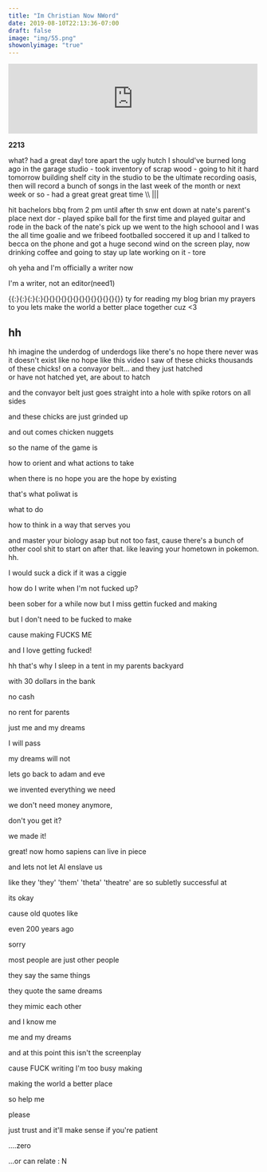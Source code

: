```yaml
---
title: "Im Christian Now NWord"
date: 2019-08-10T22:13:36-07:00
draft: false
image: "img/55.png"
showonlyimage: "true"
---
```


<iframe src="https://archive.org/embed/SiliconDarwinismV2" width="500" height="140" frameborder="0" webkitallowfullscreen="true" mozallowfullscreen="true" allowfullscreen></iframe>

**2213**


 what? had a great day! tore apart the ugly hutch I should've burned long ago in the garage studio - took inventory of scrap wood - going to hit it hard tomorrow building shelf city in the studio to be the ultimate recording oasis, then will record a bunch of songs in the last week of the month or next week or so - had a great great great time \\\ |||

  hit bachelors bbq from 2 pm until after th snw ent down at nate's parent's place next dor - played spike ball for the first time and played guitar and rode in the back of the nate's pick up we went to the high schoool and I was the all time goalie and we fribeed footballed soccered it up and I talked to becca on the phone and got a huge second wind on the screen play, now drinking coffee and going to stay up late working on it - tore

oh yeha and I'm officially a writer now

I'm a writer, not an editor(need1)

{{:}{:}{:}{:}{}{}{}{}{}{}{}{}{}{}{}{}{}}
ty for reading my blog brian my prayers to you lets make the world a better place together cuz <3


## hh


hh imagine the underdog of underdogs
like there's no hope
there never was
it doesn't exist
like no hope
like this video I saw of these chicks
thousands of these chicks! on a convayor belt...
and they just hatched  
or have not hatched yet,
are about to hatch

and the convayor belt just goes straight
into a hole with spike rotors on all sides

and these chicks are just grinded up

and out comes chicken nuggets

so the name of the game is

how to orient
and what actions to take

when there is no hope
you are the hope by existing

that's what poliwat is

what to do

how to think in a way that serves you

and master your biology asap but not too fast, cause there's a bunch of other cool shit to start on after that. like leaving your hometown in pokemon. hh.


I would suck a dick if it was a ciggie

how do I write when I'm not fucked up?

been sober for a while now but I miss gettin fucked and making

but I don't need to be fucked to make

cause making FUCKS ME

and I love getting fucked!

hh that's why I sleep in a tent in my parents backyard

with 30 dollars in the bank

no cash

no rent for parents

just me and my dreams

I will pass

my dreams will not

lets go back to adam and eve

we invented everything we need

we don't need money anymore,

don't you get it?

we made it!

great! now homo sapiens can live in piece

and lets not let AI enslave us

like they 'they' 'them' 'theta' 'theatre' are so subletly successful at

its okay

cause old quotes like

even 200 years ago

sorry

most people are just other people

they say the same things

they quote the same dreams

they mimic each other

and I know me

me and my dreams

and at this point this isn't the screenplay

cause FUCK writing I'm too busy making

making the world a better place

so help me

please

just trust and it'll
make sense if you're patient

....zero

...or can relate :
N
